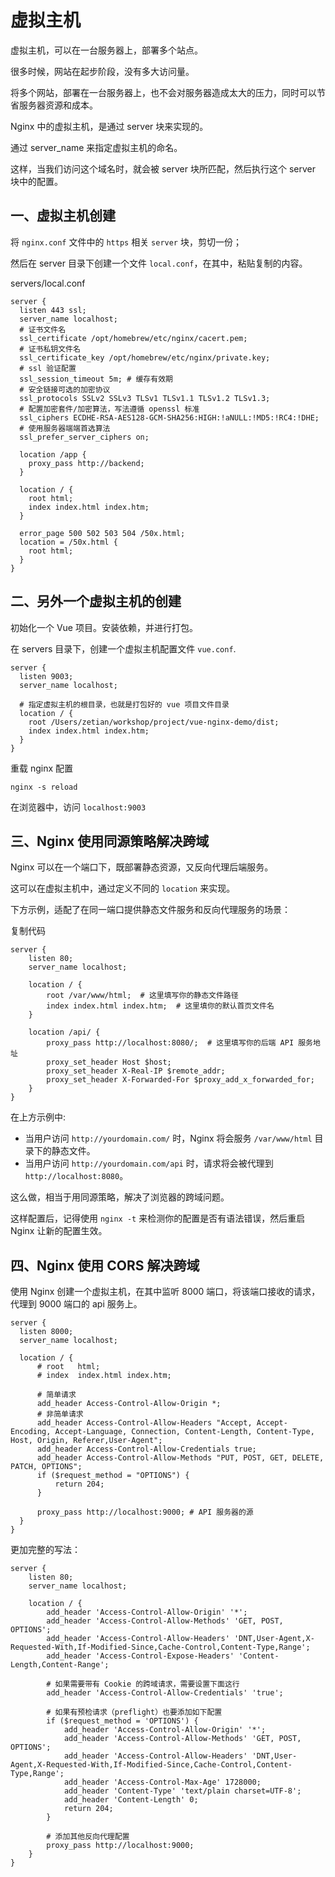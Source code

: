 # 虚拟主机

虚拟主机，可以在一台服务器上，部署多个站点。

很多时候，网站在起步阶段，没有多大访问量。

将多个网站，部署在一台服务器上，也不会对服务器造成太大的压力，同时可以节省服务器资源和成本。

Nginx 中的虚拟主机，是通过 server 块来实现的。

通过 server_name 来指定虚拟主机的命名。

这样，当我们访问这个域名时，就会被 server 块所匹配，然后执行这个 server 块中的配置。

## 一、虚拟主机创建

将 `nginx.conf` 文件中的 `https` 相关 `server` 块，剪切一份；

然后在 server 目录下创建一个文件 `local.conf`，在其中，粘贴复制的内容。

servers/local.conf

```nginx
server {
  listen 443 ssl;
  server_name localhost;
  # 证书文件名
  ssl_certificate /opt/homebrew/etc/nginx/cacert.pem;
  # 证书私钥文件名
  ssl_certificate_key /opt/homebrew/etc/nginx/private.key;
  # ssl 验证配置
  ssl_session_timeout 5m; # 缓存有效期
  # 安全链接可选的加密协议
  ssl_protocols SSLv2 SSLv3 TLSv1 TLSv1.1 TLSv1.2 TLSv1.3;
  # 配置加密套件/加密算法，写法遵循 openssl 标准
  ssl_ciphers ECDHE-RSA-AES128-GCM-SHA256:HIGH:!aNULL:!MD5:!RC4:!DHE;
  # 使用服务器端端首选算法
  ssl_prefer_server_ciphers on;

  location /app {
    proxy_pass http://backend;
  }

  location / {
    root html;
    index index.html index.htm;
  }

  error_page 500 502 503 504 /50x.html;
  location = /50x.html {
    root html;
  }
}
```

## 二、另外一个虚拟主机的创建

初始化一个 Vue 项目。安装依赖，并进行打包。

在 servers 目录下，创建一个虚拟主机配置文件 `vue.conf`.

```nginx
server {
  listen 9003;
  server_name localhost;

  # 指定虚拟主机的根目录，也就是打包好的 vue 项目文件目录
  location / {
    root /Users/zetian/workshop/project/vue-nginx-demo/dist;
    index index.html index.htm;
  }
}
```

重载 nginx 配置

```shell
nginx -s reload
```

在浏览器中，访问 `localhost:9003`

## 三、Nginx 使用同源策略解决跨域

Nginx 可以在一个端口下，既部署静态资源，又反向代理后端服务。

这可以在虚拟主机中，通过定义不同的 `location` 来实现。

下方示例，适配了在同一端口提供静态文件服务和反向代理服务的场景：

复制代码

```nginx
server {
    listen 80;
    server_name localhost;

    location / {
        root /var/www/html;  # 这里填写你的静态文件路径
        index index.html index.htm;  # 这里填你的默认首页文件名
    }

    location /api/ {
        proxy_pass http://localhost:8080/;  # 这里填写你的后端 API 服务地址
        proxy_set_header Host $host;
        proxy_set_header X-Real-IP $remote_addr;
        proxy_set_header X-Forwarded-For $proxy_add_x_forwarded_for;
    }
}
```

在上方示例中:

- 当用户访问 `http://yourdomain.com/` 时，Nginx 将会服务 `/var/www/html` 目录下的静态文件。
- 当用户访问 `http://yourdomain.com/api` 时，请求将会被代理到 `http://localhost:8080`。

这么做，相当于用同源策略，解决了浏览器的跨域问题。

这样配置后，记得使用 `nginx -t` 来检测你的配置是否有语法错误，然后重启 Nginx 让新的配置生效。

## 四、Nginx 使用 CORS 解决跨域

使用 Nginx 创建一个虚拟主机，在其中监听 8000 端口，将该端口接收的请求，代理到 9000 端口的 api 服务上。

```nginx
server {
  listen 8000;
  server_name localhost;

  location / {
      # root   html;
      # index  index.html index.htm;

      # 简单请求
      add_header Access-Control-Allow-Origin *;
      # 非简单请求
      add_header Access-Control-Allow-Headers "Accept, Accept-Encoding, Accept-Language, Connection, Content-Length, Content-Type, Host, Origin, Referer,User-Agent";
      add_header Access-Control-Allow-Credentials true;
      add_header Access-Control-Allow-Methods "PUT, POST, GET, DELETE, PATCH, OPTIONS";
      if ($request_method = "OPTIONS") {
          return 204;
      }

      proxy_pass http://localhost:9000; # API 服务器的源
  }
}
```

更加完整的写法：

```nginx
server {
    listen 80;
    server_name localhost;

    location / {
        add_header 'Access-Control-Allow-Origin' '*';
        add_header 'Access-Control-Allow-Methods' 'GET, POST, OPTIONS';
        add_header 'Access-Control-Allow-Headers' 'DNT,User-Agent,X-Requested-With,If-Modified-Since,Cache-Control,Content-Type,Range';
        add_header 'Access-Control-Expose-Headers' 'Content-Length,Content-Range';

        # 如果需要带有 Cookie 的跨域请求，需要设置下面这行
        add_header 'Access-Control-Allow-Credentials' 'true';

        # 如果有预检请求（preflight）也要添加如下配置
        if ($request_method = 'OPTIONS') {
            add_header 'Access-Control-Allow-Origin' '*';
            add_header 'Access-Control-Allow-Methods' 'GET, POST, OPTIONS';
            add_header 'Access-Control-Allow-Headers' 'DNT,User-Agent,X-Requested-With,If-Modified-Since,Cache-Control,Content-Type,Range';
            add_header 'Access-Control-Max-Age' 1728000;
            add_header 'Content-Type' 'text/plain charset=UTF-8';
            add_header 'Content-Length' 0;
            return 204;
        }

        # 添加其他反向代理配置
        proxy_pass http://localhost:9000;
    }
}
```
